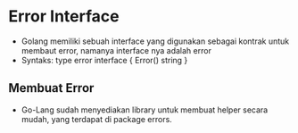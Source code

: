 # Error Interface
- Golang memiliki sebuah interface yang digunakan sebagai kontrak untuk membaut error, namanya interface nya adalah error
- Syntaks: 
	type error interface {
		Error() string
	}

## Membuat Error
- Go-Lang sudah menyediakan library untuk membuat helper secara mudah, yang terdapat di package errors.